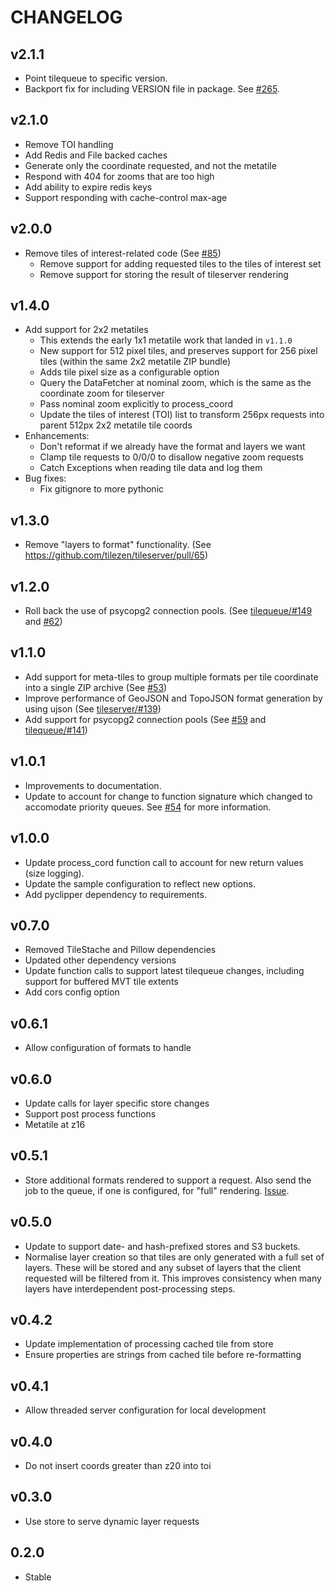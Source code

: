 CHANGELOG
=========

v2.1.1
------
* Point tilequeue to specific version.
* Backport fix for including VERSION file in package. See [#265](https://github.com/tilezen/tileserver/pull/121).

v2.1.0
------
* Remove TOI handling
* Add Redis and File backed caches
* Generate only the coordinate requested, and not the metatile
* Respond with 404 for zooms that are too high
* Add ability to expire redis keys
* Support responding with cache-control max-age

v2.0.0
------
* Remove tiles of interest-related code (See [#85](https://github.com/tilezen/tileserver/pull/85))
    * Remove support for adding requested tiles to the tiles of interest set
    * Remove support for storing the result of tileserver rendering

v1.4.0
------
* Add support for 2x2 metatiles
    * This extends the early 1x1 metatile work that landed in `v1.1.0`
    * New support for 512 pixel tiles, and preserves support for 256 pixel tiles (within the same 2x2 metatile ZIP bundle)
    * Adds tile pixel size as a configurable option
    * Query the DataFetcher at nominal zoom, which is the same as the coordinate zoom for tileserver
    * Pass nominal zoom explicitly to process_coord
    * Update the tiles of interest (TOI) list to transform 256px requests into parent 512px 2x2 metatile tile coords
* Enhancements:
    * Don't reformat if we already have the format and layers we want
    * Clamp tile requests to 0/0/0 to disallow negative zoom requests
    * Catch Exceptions when reading tile data and log them
* Bug fixes:
    * Fix gitignore to more pythonic

v1.3.0
------
* Remove "layers to format" functionality. (See https://github.com/tilezen/tileserver/pull/65)

v1.2.0
------
* Roll back the use of psycopg2 connection pools. (See [tilequeue/#149](https://github.com/tilezen/tilequeue/pull/149) and [#62](https://github.com/tilezen/tileserver/pull/62))

v1.1.0
------
* Add support for meta-tiles to group multiple formats per tile coordinate into a single ZIP archive (See [#53](https://github.com/tilezen/tileserver/issues/53))
* Improve performance of GeoJSON and TopoJSON format generation by using ujson (See [tileserver/#139](https://github.com/tilezen/tilequeue/issues/139))
* Add support for psycopg2 connection pools (See [#59](https://github.com/tilezen/tileserver/pull/59) and [tilequeue/#141](https://github.com/tilezen/tilequeue/issues/141))

v1.0.1
------
* Improvements to documentation.
* Update to account for change to function signature which changed to accomodate priority queues. See [#54](https://github.com/tilezen/tileserver/pull/54) for more information.

v1.0.0
------
* Update process_cord function call to account for new return values (size logging).
* Update the sample configuration to reflect new options.
* Add pyclipper dependency to requirements.

v0.7.0
------
* Removed TileStache and Pillow dependencies
* Updated other dependency versions
* Update function calls to support latest tilequeue changes, including support for buffered MVT tile extents
* Add cors config option

v0.6.1
------
* Allow configuration of formats to handle

v0.6.0
------
* Update calls for layer specific store changes
* Support post process functions
* Metatile at z16

v0.5.1
------

* Store additional formats rendered to support a request. Also send the job to the queue, if one is configured, for "full" rendering. [Issue](https://github.com/mapzen/tileserver/pull/14).

v0.5.0
------
* Update to support date- and hash-prefixed stores and S3 buckets.
* Normalise layer creation so that tiles are only generated with a full set of layers. These will be stored and any subset of layers that the client requested will be filtered from it. This improves consistency when many layers have interdependent post-processing steps.

v0.4.2
------
* Update implementation of processing cached tile from store
* Ensure properties are strings from cached tile before re-formatting

v0.4.1
------
* Allow threaded server configuration for local development

v0.4.0
------
* Do not insert coords greater than z20 into toi

v0.3.0
------
* Use store to serve dynamic layer requests

0.2.0
-----
* Stable
